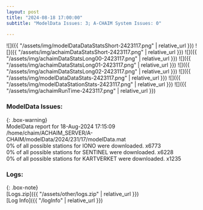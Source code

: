 ```yaml
---
layout: post
title: "2024-08-18 17:00:00"
subtitle: "ModelData Issues: 3; A-CHAIM System Issues: 0"

---
```


![]({{ "/assets/img/modelDataDataStatsShort-2423117.png" | relative_url }})
![]({{ "/assets/img/achaimDataStatsShort-2423117.png" | relative_url }})
![]({{ "/assets/img/achaimDataStatsLong00-2423117.png" | relative_url }})
![]({{ "/assets/img/achaimDataStatsLong01-2423117.png" | relative_url }})
![]({{ "/assets/img/achaimDataStatsLong02-2423117.png" | relative_url }})
![]({{ "/assets/img/modelDataDataStats-2423117.png" | relative_url }})
![]({{ "/assets/img/modelDataStationStats-2423117.png" | relative_url }})
![]({{ "/assets/img/achaimRunTime-2423117.png" | relative_url }})


### ModelData Issues:  
  
{: .box-warning}  
 ModelData report for 18-Aug-2024 17:15:09   
 /home/chaim/ACHAIM_SERVER/A-CHAIM/modelData/2024/231/17/modelData.mat   
 0% of all possible stations for IONO were downloaded. x6773   
 0% of all possible stations for SENTINEL were downloaded. x6228   
 0% of all possible stations for KARTVERKET were downloaded. x1235   
  


### Logs:  
  
{: .box-note}  
[Logs.zip]({{ "/assets/other/logs.zip" | relative_url }})  
[Log Info]({{ "/logInfo" | relative_url }})  
